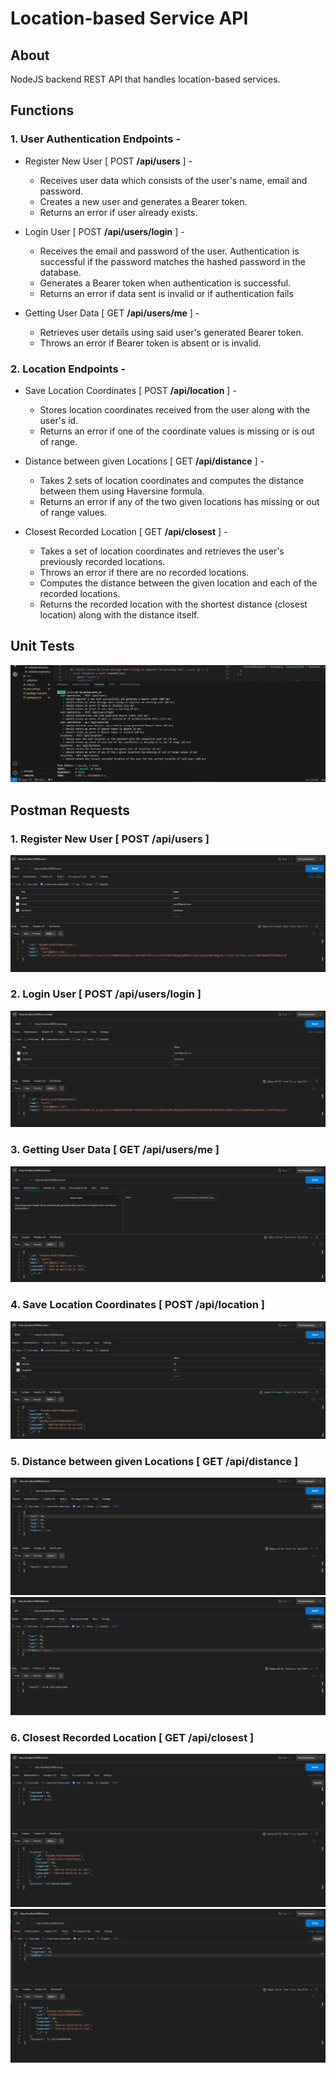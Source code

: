 # Location-based Service API

## About 
NodeJS backend REST API that handles location-based services.

## Functions 

### 1. User Authentication Endpoints - 

  * Register New User [ POST **/api/users** ] - 

    * Receives user data which consists of the user's name, email and password. 
    * Creates a new user and generates a Bearer token.
    * Returns an error if user already exists.
  
  * Login User [ POST **/api/users/login** ] -

    * Receives the email and password of the user. Authentication is successful if the password matches the hashed password in the database.
    * Generates a Bearer token when authentication is successful.
    * Returns an error if data sent is invalid or if authentication fails
  
  * Getting User Data [ GET **/api/users/me** ] - 

    * Retrieves user details using said user's generated Bearer token.
    * Throws an error if Bearer token is absent or is invalid. 

### 2. Location Endpoints - 

  * Save Location Coordinates [ POST **/api/location** ] - 

    * Stores location coordinates received from the user along with the user's id.
    * Returns an error if one of the coordinate values is missing or is out of range.

  * Distance between given Locations [ GET **/api/distance** ] - 

    * Takes 2 sets of location coordinates and computes the distance between them using Haversine formula. 
    * Returns an error if any of the two given locations has missing or out of range values.
  
  * Closest Recorded Location [ GET **/api/closest** ] - 

    * Takes a set of location coordinates and retrieves the user's previously recorded locations.
    * Throws an error if there are no recorded locations.
    * Computes the distance between the given location and each of the recorded locations.
    * Returns the recorded location with the shortest distance (closest location) along with the distance itself. 

## Unit Tests 


![Unit Tests](<./img/UnitTests.png>)


## Postman Requests

### 1. Register New User [ POST **/api/users** ]


![Unit Tests](<./img/Register User.png>)


### 2. Login User [ POST **/api/users/login** ]


![Unit Tests](<./img/Login User.png>)


### 3. Getting User Data [ GET **/api/users/me** ]


![Unit Tests](<./img/GetMe.png>)


### 4. Save Location Coordinates [ POST **/api/location** ]


![Unit Tests](<./img/saveLocation.png>)


### 5. Distance between given Locations [ GET **/api/distance** ]


![Unit Tests](<./img/getDistance1.png>)
![Unit Tests](<./img/getDistance2.png>)


### 6. Closest Recorded Location [ GET **/api/closest** ]


![Unit Tests](<./img/closest1.png>)
![Unit Tests](<./img/closest2.png>)
